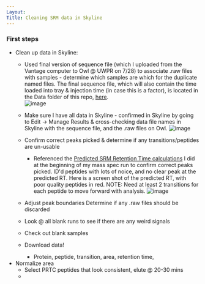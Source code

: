 ```yaml
---
Layout: 
Title: Cleaning SRM data in Skyline
---
```


### First steps 

  - Clean up data in Skyline: 
    * Used final version of sequence file (which I uploaded from the Vantage computer to Owl @ UWPR on 7/28) to associate .raw files with samples - determine which samples are which for the duplicate named files. The final sequence file, which will also contain the time loaded into tray & injection time (in case this is a factor), is located in the Data folder of this repo, [here](https://github.com/laurahspencer/Geoduck-DNR/blob/master/Data/2017-07-28_SRM-Sequence-final.xlsx).  
    ![image](https://user-images.githubusercontent.com/17264765/29094591-baa36fd0-7c42-11e7-9e11-6dc737947edd.png)

    * Make sure I have all data in Skyline - confirmed in Skyline by going to Edit -> Manage Results & cross-checking data file names in Skyline with the sequence file, and the .raw files on Owl. 
    ![image](https://user-images.githubusercontent.com/17264765/29094792-7dabfa74-7c43-11e7-8a40-3a4f65eab977.png)

    * Confirm correct peaks picked & determine if any transitions/peptides are un-usable
      - Referenced the [Predicted SRM Retention Time calculations](https://github.com/laurahspencer/Geoduck-DNR/blob/master/Data/2017-07-18-Predicted-SRM-Retention-Times-LHS.xlsx) I did at the beginning of my mass spec run to confirm correct peaks picked. ID'd peptides with lots of noice, and no clear peak at the predicted RT. Here is a screen shot of the predicted RT, with poor quality peptides in red. NOTE: Need at least 2 transitions for each peptide to move forward with analysis. 
      ![image](https://user-images.githubusercontent.com/17264765/29098024-ee33168e-7c51-11e7-912f-a0fd8d2b2a18.png)

    * Adjust peak boundaries
    Determine if any .raw files should be discarded 
    * Look @ all blank runs to see if there are any weird signals
    * Check out blank samples
  
    * Download data!
      - Protein, peptide, transition, area, retention time, 
  - Normalize area 
    * Select PRTC peptides that look consistent, elute @ 20-30 mins
    * 
